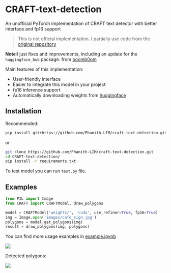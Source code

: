 # CRAFT-text-detection

An unofficial PyTorch implementation of CRAFT text detector with better interface and fp16 support

> This is not official implementation. I partially use code from the [original repository](https://github.com/clovaai/CRAFT-pytorch)

**Note**:I just fixes and improvements, including an update for the `huggingface_hub` package. from [boomb0om](https://github.com/boomb0om/CRAFT-text-detection.git)

Main features of this implementation:
- User-friendly interface 
- Easier to integrate this model in your project
- fp16 inference support
- Automatically downloading weights from [huggingface](https://huggingface.co/boomb0om/CRAFT-text-detector/tree/main)

## Installation

Recommended:
```bash
pip install git+https://github.com/Phanith-LIM/craft-text-detection.git
```
or
```bash
git clone https://github.com/Phanith-LIM/craft-text-detection.git
cd CRAFT-text-detection/
pip install -r requirements.txt
```

To test model you can run `test.py` file.

## Examples

```python
from PIL import Image
from CRAFT import CRAFTModel, draw_polygons

model = CRAFTModel('weights/', 'cuda', use_refiner=True, fp16=True)
img = Image.open('images/cafe_sign.jpg')
polygons = model.get_polygons(img)
result = draw_polygons(img, polygons)
```

You can find more usage examples in [example.ipynb](example.ipynb)

![](images/cafe_sign.jpg)

Detected polygons:

![](images/result.jpg)
